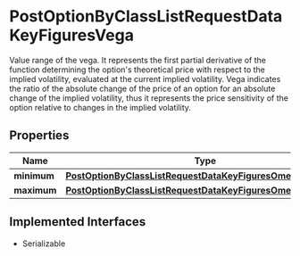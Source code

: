 

# PostOptionByClassListRequestDataKeyFiguresVega

Value range of the vega. It represents the first partial derivative of the function determining the option's theoretical price with respect to the implied volatility, evaluated at the current implied volatility. Vega indicates the ratio of the absolute change of the price of an option for an absolute change of the implied volatility, thus it represents the price sensitivity of the option relative to changes in the implied volatility.

## Properties

Name | Type | Description | Notes
------------ | ------------- | ------------- | -------------
**minimum** | [**PostOptionByClassListRequestDataKeyFiguresOmegaMinimum**](PostOptionByClassListRequestDataKeyFiguresOmegaMinimum.md) |  |  [optional]
**maximum** | [**PostOptionByClassListRequestDataKeyFiguresOmegaMaximum**](PostOptionByClassListRequestDataKeyFiguresOmegaMaximum.md) |  |  [optional]


## Implemented Interfaces

* Serializable


